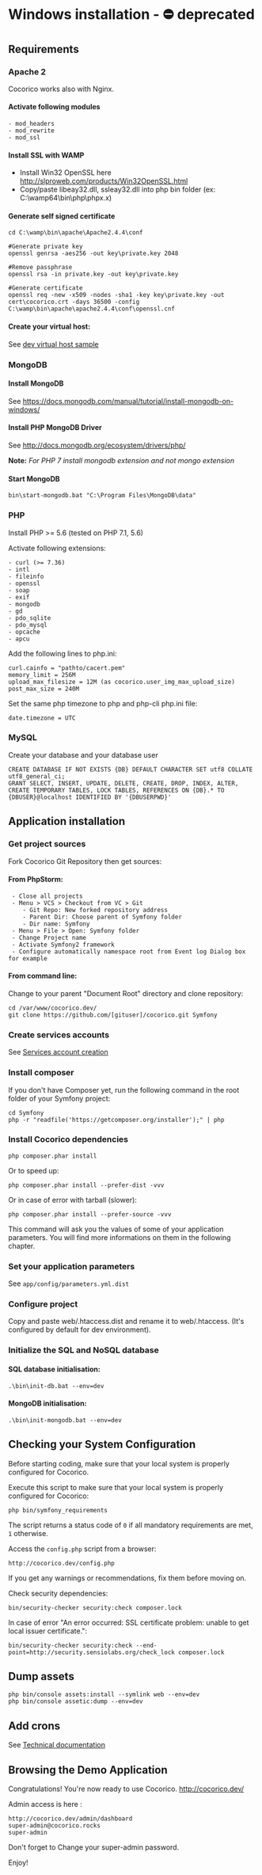 # Windows installation - ⛔️ deprecated

## Requirements

### Apache 2

Cocorico works also with Nginx.

#### Activate following modules

    - mod_headers
    - mod_rewrite
    - mod_ssl 
    
#### Install SSL with WAMP

* Install Win32 OpenSSL here http://slproweb.com/products/Win32OpenSSL.html
* Copy/paste libeay32.dll, ssleay32.dll into php bin folder (ex: C:\wamp64\bin\php\phpx.x)

#### Generate self signed certificate

    cd C:\wamp\bin\apache\Apache2.4.4\conf

    #Generate private key
    openssl genrsa -aes256 -out key\private.key 2048

    #Remove passphrase
    openssl rsa -in private.key -out key\private.key

    #Generate certificate
    openssl req -new -x509 -nodes -sha1 -key key\private.key -out cert\cocorico.crt -days 36500 -config C:\wamp\bin\apache\apache2.4.4\conf\openssl.cnf
            
#### Create your virtual host: 

See [dev virtual host sample](doc/virtual-hosts.md)

### MongoDB

#### Install MongoDB

See https://docs.mongodb.com/manual/tutorial/install-mongodb-on-windows/

#### Install PHP MongoDB Driver

See http://docs.mongodb.org/ecosystem/drivers/php/
    
**Note:** *For PHP 7 install mongodb extension and not mongo extension*

#### Start MongoDB

    bin\start-mongodb.bat "C:\Program Files\MongoDB\data"
            
### PHP
    
Install PHP >= 5.6 (tested on PHP 7.1, 5.6) 

Activate following extensions:

    - curl (>= 7.36)
    - intl
    - fileinfo
    - openssl
    - soap
    - exif
    - mongodb
    - gd
    - pdo_sqlite
    - pdo_mysql
    - opcache
    - apcu
    
Add the following lines to php.ini:

    curl.cainfo = "pathto/cacert.pem"
    memory_limit = 256M
    upload_max_filesize = 12M (as cocorico.user_img_max_upload_size)
    post_max_size = 240M

Set the same php timezone to php and php-cli php.ini file:

    date.timezone = UTC  
        
        
### MySQL 

Create your database and your database user

    CREATE DATABASE IF NOT EXISTS {DB} DEFAULT CHARACTER SET utf8 COLLATE utf8_general_ci;
    GRANT SELECT, INSERT, UPDATE, DELETE, CREATE, DROP, INDEX, ALTER, CREATE TEMPORARY TABLES, LOCK TABLES, REFERENCES ON {DB}.* TO {DBUSER}@localhost IDENTIFIED BY '{DBUSERPWD}'

## Application installation

### Get project sources
             
Fork Cocorico Git Repository then get sources:
             
#### From PhpStorm:

     - Close all projects
     - Menu > VCS > Checkout from VC > Git
        - Git Repo: New forked repository address
        - Parent Dir: Choose parent of Symfony folder
        - Dir name: Symfony
     - Menu > File > Open: Symfony folder 
     - Change Project name
     - Activate Symfony2 framework
     - Configure automatically namespace root from Event log Dialog box for example
     
#### From command line:

Change to your parent "Document Root" directory and clone repository:

    cd /var/www/cocorico.dev/
    git clone https://github.com/[gituser]/cocorico.git Symfony
                     
                        
### Create services accounts

See  [Services account creation ](doc/services-creation.md)

    
### Install composer

If you don't have Composer yet, run the following command in the root folder of your Symfony project:

    cd Symfony
    php -r "readfile('https://getcomposer.org/installer');" | php
    
    
### Install Cocorico dependencies

    php composer.phar install
    
Or to speed up:
    
    php composer.phar install --prefer-dist -vvv
    
Or in case of error with tarball (slower):

    php composer.phar install --prefer-source -vvv
   
This command will ask you the values of some of your application parameters. 
You will find more informations on them in the following chapter.
   
### Set your application parameters 
  
  See `app/config/parameters.yml.dist`
     
### Configure project

Copy and paste web/.htaccess.dist and rename it to web/.htaccess. (It's configured by default for dev environment).
         
### Initialize the SQL and NoSQL database

#### SQL database initialisation:
 
    .\bin\init-db.bat --env=dev
        
#### MongoDB initialisation:

    .\bin\init-mongodb.bat --env=dev
    
    
## Checking your System Configuration

Before starting coding, make sure that your local system is properly configured for Cocorico.

Execute this script to make sure that your local system is properly configured for Cocorico:

    php bin/symfony_requirements

The script returns a status code of `0` if all mandatory requirements are met, `1` otherwise.

Access the `config.php` script from a browser:

    http://cocorico.dev/config.php

If you get any warnings or recommendations, fix them before moving on.

Check security dependencies:

    bin/security-checker security:check composer.lock
   
In case of error "An error occurred: SSL certificate problem: unable to get local issuer certificate.": 

    bin/security-checker security:check --end-point=http://security.sensiolabs.org/check_lock composer.lock

## Dump assets

    php bin/console assets:install --symlink web --env=dev
    php bin/console assetic:dump --env=dev

## Add crons

See [Technical documentation](doc/index.md)
    
## Browsing the Demo Application

Congratulations! You're now ready to use Cocorico.
http://cocorico.dev/

Admin access is here :

    http://cocorico.dev/admin/dashboard
    super-admin@cocorico.rocks
    super-admin
    
Don't forget to Change your super-admin password. 

Enjoy!
